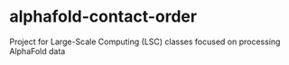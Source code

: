 # alphafold-contact-order
Project for Large-Scale Computing (LSC) classes focused on processing AlphaFold data
